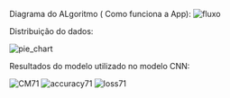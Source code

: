 Diagrama do ALgoritmo ( Como funciona a App):
![fluxo](https://github.com/itsdudas/USAI/assets/139965188/665ce26a-e9b5-42c5-906b-00ef8f846e42)



Distribuição do dados:

![pie_chart](https://github.com/itsdudas/USAI/assets/139965188/698d7ac6-80e0-420f-be15-dea8b05e1527)



Resultados do modelo utilizado no modelo CNN:

![CM71](https://github.com/itsdudas/USAI/assets/139965188/cff77169-3e48-4198-a023-00bb1f64c16e)
![accuracy71](https://github.com/itsdudas/USAI/assets/139965188/6f8db0f5-9615-4f7e-b0c3-c1d1df84352b)
![loss71](https://github.com/itsdudas/USAI/assets/139965188/ec83faf6-90c0-47c8-aa4e-d46431fbf0ac)
